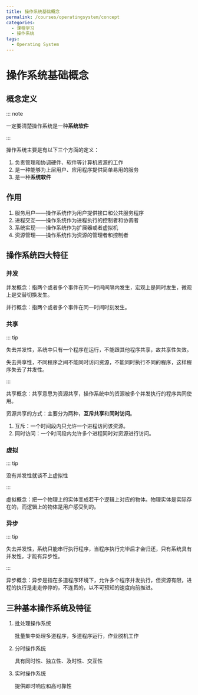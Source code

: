 ```yaml
---
title: 操作系统基础概念
permalink: /courses/operatingsystem/concept
categories:
  - 课程学习
  - 操作系统
tags: 
  - Operating System
---
```


# 操作系统基础概念

## 概念定义

::: note 

一定要清楚操作系统是一种**系统软件**

:::

操作系统主要是有以下三个方面的定义：

1. 负责管理和协调硬件、软件等计算机资源的工作
2. 是一种能够为上层用户、应用程序提供简单易用的服务
3. 是一种**系统软件**

## 作用

1. 服务用户——操作系统作为用户提供接口和公共服务程序
2. 进程交互——操作系统作为进程执行的控制者和协调者
3. 系统实现——操作系统作为扩展器或者虚拟机
4. 资源管理——操作系统作为资源的管理者和控制者



## 操作系统四大特征

### 并发

并发概念：指两个或者多个事件在同一时间间隔内发生，宏观上是同时发生，微观上是交替切换发生。

并行概念：指两个或者多个事件在同一时间时刻发生。

### 共享

::: tip

失去并发性，系统中只有一个程序在运行，不能跟其他程序共享，故共享性失效。

失去共享性，不同程序之间不能同时访问资源，不能同时执行不同的程序，这样程序失去了并发性。

:::

共享概念：共享意思为资源共享，操作系统中的资源被多个并发执行的程序共同使用。

资源共享的方式：主要分为两种，**互斥共享**和**同时访问**。

1. 互斥：一个时间段内只允许一个进程访问该资源。
2. 同时访问：一个时间段内允许多个进程同时对资源进行访问。

### 虚拟

::: tip

没有并发性就谈不上虚拟性

:::

虚拟概念：把一个物理上的实体变成若干个逻辑上对应的物体。物理实体是实际存在的，而逻辑上的物体是用户感受到的。

### 异步

::: tip

失去并发性，系统只能串行执行程序，当程序执行完毕后才会归还，只有系统具有并发性，才能有异步性。

:::

异步概念：异步是指在多道程序环境下，允许多个程序并发执行，但资源有限，进程的执行是走走停停的，不连贯的，以不可预知的速度向前推进。

## 三种基本操作系统及特征

1. 批处理操作系统

   批量集中处理多道程序，多道程序运行，作业脱机工作

2. 分时操作系统

   具有同时性、独立性、及时性、交互性

3. 实时操作系统

   提供即时响应和高可靠性

